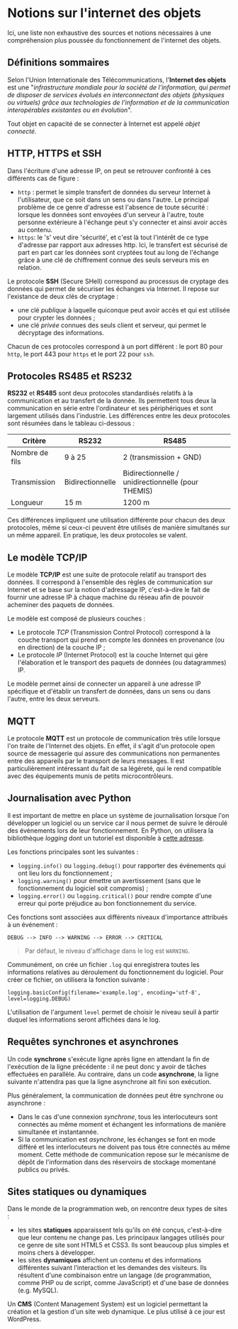 # Notions sur l'internet des objets 

Ici, une liste non exhaustive des sources et notions nécessaires à une compréhension plus poussée du fonctionnement 
de l'internet des objets.

## Définitions sommaires 

Selon l'Union Internationale des Télécommunications, l'**Internet des objets** est une "*infrastructure mondiale pour la société 
de l'information, qui permet de disposer de services évolués en interconnectant des objets (physiques ou virtuels) grâce 
aux technologies de l'information et de la communication interopérables existantes ou en évolution*". 

Tout objet en capacité de se connecter à Internet est appelé *objet connecté*. 

## HTTP, HTTPS et SSH

Dans l'écriture d'une adresse IP, on peut se retrouver confronté à ces différents cas de figure : 
* `http` : permet le simple transfert de données du serveur Internet à l'utilisateur, que ce soit dans un sens ou dans l'autre. Le principal problème de ce genre d'adresse est l'absence de toute sécurité : lorsque les données sont envoyées d'un serveur à l'autre, toute personne extérieure à l'échange peut s'y connecter et ainsi avoir accès au contenu. 
* `https`: le 's' veut dire 'sécurité', et c'est là tout l'intérêt de ce type d'adresse par rapport aux adresses http. Ici, le transfert est sécurisé de part en part car les données sont cryptées tout au long de l'échange grâce à une clé de chiffrement connue des seuls serveurs mis en relation. 

Le protocole **SSH** (Secure SHell) correspond au processus de cryptage des données qui permet de sécuriser les échanges via Internet. Il repose sur l'existance de deux clés de cryptage : 
* une clé *publique* à laquelle quiconque peut avoir accès et qui est utilisée pour crypter les données ;
* une clé *privée* connues des seuls client et serveur, qui permet le décryptage des informations. 

Chacun de ces protocoles correspond à un port différent : le port 80 pour `http`, le port 443 pour `https` et le port 22 pour `ssh`. 

## Protocoles RS485 et RS232

**RS232** et **RS485** sont deux protocoles standardisés relatifs à la communication et au transfert de la donnée. Ils permettent tous deux la communication en série entre l'ordinateur et ses périphériques et sont largement utilisés dans l'industrie. Les différences entre les deux protocoles sont résumées dans le tableau ci-dessous : 

Critère | RS232 | RS485
--|--|--
Nombre de fils | 9 à 25 | 2 (transmission + GND)
Transmission | Bidirectionnelle | Bidirectionnelle / unidirectionnelle (pour THEMIS)
Longueur | 15 m | 1200 m 

Ces différences impliquent une utilisation différente pour chacun des deux protocoles, même si ceux-ci peuvent être utilisés de manière simultanés sur un même appareil. 
En pratique, les deux protocoles se valent. 


## Le modèle TCP/IP 

Le modèle **TCP/IP** est une suite de protocole relatif au transport des données. Il correspond à l'ensemble des règles de communication sur Internet et se base sur la notion d'adressage IP, c'est-à-dire le fait de fournir une adresse IP à chaque machine du réseau afin de pouvoir acheminer des paquets de données. 

Le modèle est composé de plusieurs couches : 
* Le protocole *TCP* (Transmission Control Protocol) correspond à la couche transport qui prend en compte les données en provenance (ou en direction) de la couche IP ;
* Le protocole *IP* (Internet Protocol) est la couche Internet qui gère l'élaboration et le transport des paquets de données (ou datagrammes) IP. 

Le modèle permet ainsi de connecter un appareil à une adresse IP spécifique et d'établir un transfert de données, dans un sens ou dans l'autre, entre les deux serveurs. 


## MQTT 

Le protocole **MQTT** est un protocole de communication très utile lorsque l'on traite de l'Internet des objets. En effet, il s'agit d'un protocole open source de messagerie qui assure des communications non permanentes entre des appareils par le transport de leurs messages. Il est particulièrement intéressant du fait de sa légéreté, qui le rend compatible avec des équipements munis de petits microcontrôleurs. 


## Journalisation avec Python

Il est important de mettre en place un système de journalisation lorsque l'on développer un logiciel ou un service car il nous permet de suivre le déroulé des événements lors de leur fonctionnement. En Python, on utilisera la bibliothèque *logging* dont un tutoriel est disponible à [cette adresse](https://docs.python.org/fr/3/howto/logging.html). 

Les fonctions principales sont les suivantes :
* `logging.info()` ou `logging.debug()` pour rapporter des événements qui ont lieu lors du fonctionnement ;
* `logging.warning()` pour émettre un avertissement (sans que le fonctionnement du logiciel soit compromis) ;
* `logging.error()` ou `logging.critical()` pour rendre compte d'une erreur qui porte préjudice au bon fonctionnement du service. 

Ces fonctions sont associées aux différents niveaux d'importance attribués à un événement : 
```
DEBUG --> INFO --> WARNING --> ERROR --> CRITICAL 
```
> Par défaut, le niveau d'affichage dans le log est `WARNING`.

Communément, on crée un fichier `.log` qui enregistrera toutes les informations relatives au déroulement du fonctionnement du logiciel. Pour créer ce fichier, on utilisera la fonction suivante : 

```
logging.basicConfig(filename='example.log', encoding='utf-8', level=logging.DEBUG)
```

L'utilisation de l'argument `level` permet de choisir le niveau seuil à partir duquel les informations seront affichées dans le log. 


## Requêtes synchrones et asynchrones 

Un code **synchrone** s'exécute ligne après ligne en attendant la fin de l'exécution de la ligne précédente : il ne peut donc y avoir de tâches effectuées en parallèle. 
Au contraire, dans un code **asynchrone**, la ligne suivante n'attendra pas que la ligne asynchrone ait fini son exécution.

Plus généralement, la communication de données peut être synchrone ou asynchrone : 
* Dans le cas d'une connexion *synchrone*, tous les interlocuteurs sont connectés au même moment et échangent les informations de manière simultanée et instantannée. 
* Si la communication est *asynchrone*, les échanges se font en mode différé et les interlocuteurs ne doivent pas tous être connectés au même moment. Cette méthode de communication repose sur le mécanisme de dépôt de l'information dans des réservoirs de stockage momentané publics ou privés.


## Sites statiques ou dynamiques 

Dans le monde de la programmation web, on rencontre deux types de sites : 

* les sites **statiques** apparaissent tels qu'ils on été conçus, c'est-à-dire que leur contenu ne change pas. Les principaux langages utilisés pour ce genre de site sont HTML5 et CSS3. Ils sont beaucoup plus simples et moins chers à développer.
* les sites **dynamiques** affichent un contenu et des informations différentes suivant l’interaction et les demandes des visiteurs. Ils résultent d'une combinaison entre un langage (de programmation, comme PHP ou de script, comme JavaScript) et d'une base de données (e.g. MySQL). 


Un **CMS** (Content Management System) est un logiciel permettant la création et la gestion d'un site web dynamique. Le plus utilisé à ce jour est WordPress. 

